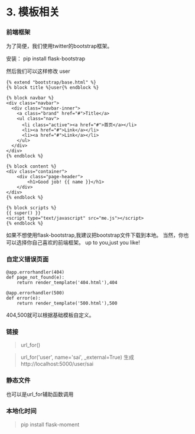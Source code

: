 ﻿# 3. 模板相关


### 前端框架
为了简便，我们使用twitter的bootstrap框架。

安装：
pip install flask-bootstrap

然后我们可以这样修改
user
```
{% extend "bootstrap/base.html" %}
{% block title %}user{% endblock %}

{% block navbar %}
<div class="navbar">
  <div class="navbar-inner">
    <a class="brand" href="#">Title</a>
    <ul class="nav">
      <li class="active"><a href="#">首页</a></li>
      <li><a href="#">Link</a></li>
      <li><a href="#">Link</a></li>
    </ul>
  </div>
</div>
{% endblock %}

{% block content %}
<div class="container">
	<div class="page-header">
		<h1>Good job! {{ name }}</h1>
	</div>
</div>
{% endblock %}

{% block scripts %}
{{ super() }}
<script type="text/javascript" src="me.js"></script>
{% endblock %}
```
如果不想使用flask-bootstrap,我建议把bootstrap文件下载到本地。
当然，你也可以选择你自己喜欢的前端框架。
up to you,just you like!


### 自定义错误页面

```
@app.errorhandler(404)
def page_not_found(e):
	return render_template('404.html'),404

@app.errorhandler(500)
def error(e):
	return render_template('500.html'),500
```
404,500就可以根据基础模板自定义。


### 链接
> url_for()

> url_for('user', name='sai', _external=True)
生成http://localhost:5000/user/sai


### 静态文件
也可以是url_for辅助函数调用


### 本地化时间
> pip install flask-moment